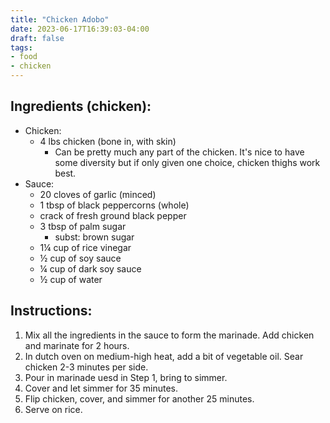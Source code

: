 ```yaml
---
title: "Chicken Adobo"
date: 2023-06-17T16:39:03-04:00
draft: false
tags:
- food
- chicken
---
```


## Ingredients (chicken):
- Chicken:
    - 4 lbs chicken (bone in, with skin)
        - Can be pretty much any part of the chicken. It's nice to have some diversity but if only given one choice, chicken thighs work best.
- Sauce:
    - 20 cloves of garlic (minced)
    - 1 tbsp of black peppercorns (whole)
    - crack of fresh ground black pepper
    - 3 tbsp of palm sugar
        - subst: brown sugar
    - 1&frac14; cup of rice vinegar
    - &frac12; cup of soy sauce
    - &frac14; cup of dark soy sauce
    - &frac12; cup of water

## Instructions:
1. Mix all the ingredients in the sauce to form the marinade. Add chicken and marinate for 2 hours.
1. In dutch oven on medium-high heat, add a bit of vegetable oil. Sear chicken 2-3 minutes per side.
1. Pour in marinade uesd in Step 1, bring to simmer. 
1. Cover and let simmer for 35 minutes.
1. Flip chicken, cover, and simmer for another 25 minutes.
1. Serve on rice.
